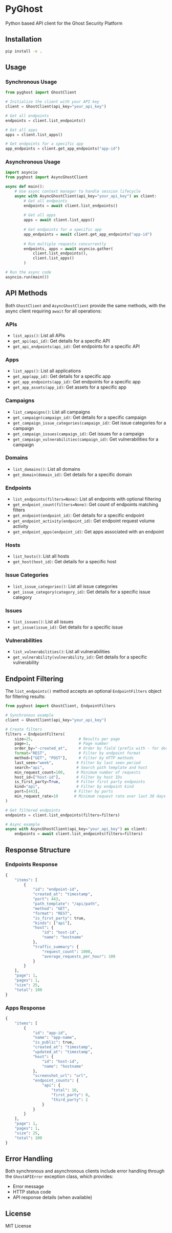 # PyGhost

Python based API client for the Ghost Security Platform

## Installation

```bash
pip install -e .
```

## Usage

### Synchronous Usage

```python
from pyghost import GhostClient

# Initialize the client with your API key
client = GhostClient(api_key="your_api_key")

# Get all endpoints
endpoints = client.list_endpoints()

# Get all apps
apps = client.list_apps()

# Get endpoints for a specific app
app_endpoints = client.get_app_endpoints("app-id")
```

### Asynchronous Usage

```python
import asyncio
from pyghost import AsyncGhostClient

async def main():
    # Use async context manager to handle session lifecycle
    async with AsyncGhostClient(api_key="your_api_key") as client:
        # Get all endpoints
        endpoints = await client.list_endpoints()
        
        # Get all apps
        apps = await client.list_apps()
        
        # Get endpoints for a specific app
        app_endpoints = await client.get_app_endpoints("app-id")
        
        # Run multiple requests concurrently
        endpoints, apps = await asyncio.gather(
            client.list_endpoints(),
            client.list_apps()
        )

# Run the async code
asyncio.run(main())
```

## API Methods

Both `GhostClient` and `AsyncGhostClient` provide the same methods, with the async client requiring `await` for all operations:

### APIs
- `list_apis()`: List all APIs
- `get_api(api_id)`: Get details for a specific API
- `get_api_endpoints(api_id)`: Get endpoints for a specific API

### Apps
- `list_apps()`: List all applications
- `get_app(app_id)`: Get details for a specific app
- `get_app_endpoints(app_id)`: Get endpoints for a specific app
- `get_app_assets(app_id)`: Get assets for a specific app

### Campaigns
- `list_campaigns()`: List all campaigns
- `get_campaign(campaign_id)`: Get details for a specific campaign
- `get_campaign_issue_categories(campaign_id)`: Get issue categories for a campaign
- `get_campaign_issues(campaign_id)`: Get issues for a campaign
- `get_campaign_vulnerabilities(campaign_id)`: Get vulnerabilities for a campaign

### Domains
- `list_domains()`: List all domains
- `get_domain(domain_id)`: Get details for a specific domain

### Endpoints
- `list_endpoints(filters=None)`: List all endpoints with optional filtering
- `get_endpoint_count(filters=None)`: Get count of endpoints matching filters
- `get_endpoint(endpoint_id)`: Get details for a specific endpoint
- `get_endpoint_activity(endpoint_id)`: Get endpoint request volume activity
- `get_endpoint_apps(endpoint_id)`: Get apps associated with an endpoint

### Hosts
- `list_hosts()`: List all hosts
- `get_host(host_id)`: Get details for a specific host

### Issue Categories
- `list_issue_categories()`: List all issue categories
- `get_issue_category(category_id)`: Get details for a specific issue category

### Issues
- `list_issues()`: List all issues
- `get_issue(issue_id)`: Get details for a specific issue

### Vulnerabilities
- `list_vulnerabilities()`: List all vulnerabilities
- `get_vulnerability(vulnerability_id)`: Get details for a specific vulnerability

## Endpoint Filtering

The `list_endpoints()` method accepts an optional `EndpointFilters` object for filtering results:

```python
from pyghost import GhostClient, EndpointFilters

# Synchronous example
client = GhostClient(api_key="your_api_key")

# Create filters
filters = EndpointFilters(
    size=25,                    # Results per page
    page=1,                     # Page number
    order_by="-created_at",     # Order by field (prefix with - for descending)
    format="REST",              # Filter by endpoint format
    method=["GET", "POST"],     # Filter by HTTP methods
    last_seen="week",          # Filter by last seen period
    search="api",              # Search path template and host
    min_request_count=100,     # Minimum number of requests
    host_id=["host-id"],       # Filter by host IDs
    is_first_party=True,       # Filter first party endpoints
    kind="api",                # Filter by endpoint kind
    port=[443],               # Filter by ports
    min_request_rate=10       # Minimum request rate over last 30 days
)

# Get filtered endpoints
endpoints = client.list_endpoints(filters=filters)

# Async example
async with AsyncGhostClient(api_key="your_api_key") as client:
    endpoints = await client.list_endpoints(filters=filters)
```

## Response Structure

### Endpoints Response
```python
{
    "items": [
        {
            "id": "endpoint-id",
            "created_at": "timestamp",
            "port": 443,
            "path_template": "/api/path",
            "method": "GET",
            "format": "REST",
            "is_first_party": true,
            "kinds": ["api"],
            "host": {
                "id": "host-id",
                "name": "hostname"
            },
            "traffic_summary": {
                "request_count": 1000,
                "average_requests_per_hour": 100
            }
        }
    ],
    "page": 1,
    "pages": 1,
    "size": 25,
    "total": 100
}
```

### Apps Response
```python
{
    "items": [
        {
            "id": "app-id",
            "name": "app-name",
            "is_public": true,
            "created_at": "timestamp",
            "updated_at": "timestamp",
            "host": {
                "id": "host-id",
                "name": "hostname"
            },
            "screenshot_url": "url",
            "endpoint_counts": {
                "api": {
                    "total": 10,
                    "first_party": 8,
                    "third_party": 2
                }
            }
        }
    ],
    "page": 1,
    "pages": 1,
    "size": 25,
    "total": 100
}
```

## Error Handling

Both synchronous and asynchronous clients include error handling through the `GhostAPIError` exception class, which provides:
- Error message
- HTTP status code
- API response details (when available)

## License

MIT License
